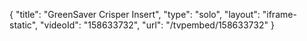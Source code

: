 {
    "title": "GreenSaver Crisper Insert",
    "type": "solo",
    "layout": "iframe-static",
    "videoId": "158633732",
    "url": "\/tvpembed\/158633732"
}